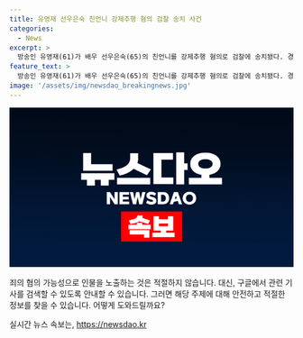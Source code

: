 ```yaml
---
title: 유영재 선우은숙 친언니 강제추행 혐의 검찰 송치 사건
categories:
  - News
excerpt: >
  방송인 유영재(61)가 배우 선우은숙(65)의 친언니를 강제추행 혐의로 검찰에 송치됐다. 경기 분당경찰서는 특례법 위반(친족관계에 의한 강제추행) 혐의로 유씨를 수원지검 성남지청에 송치했다. 선우은숙 측은 2023년부터 5회에 걸쳐 A씨에게 불미스러운 신체 접촉을 가하는 등 강제 추행했다며 유씨를 고소했고, 혼인 취소소송도 함께 제기했다. 유씨는 이에 대해 죽어도 지워지지 않을 형벌과 같은 성추행이란 프레임을 씌웠다며 법적 다툼을 하게 됐다고 주장했다.
feature_text: >
  방송인 유영재(61)가 배우 선우은숙(65)의 친언니를 강제추행 혐의로 검찰에 송치됐다. 경기 분당경찰서는 특례법 위반(친족관계에 의한 강제추행) 혐의로 유씨를 수원지검 성남지청에 송치했다. 선우은숙 측은 2023년부터 5회에 걸쳐 A씨에게 불미스러운 신체 접촉을 가하는 등 강제 추행했다며 유씨를 고소했고, 혼인 취소소송도 함께 제기했다. 유씨는 이에 대해 죽어도 지워지지 않을 형벌과 같은 성추행이란 프레임을 씌웠다며 법적 다툼을 하게 됐다고 주장했다.
image: '/assets/img/newsdao_breakingnews.jpg'
---
```


<p><img src="/assets/img/newsdao_breakingnews.jpg" alt="pcversion 속보" /></p>

<p>죄의 혐의 가능성으로 인물을 노출하는 것은 적절하지 않습니다. 대신, 구글에서 관련 기사를 검색할 수 있도록 안내할 수 있습니다. 그러면 해당 주제에 대해 안전하고 적절한 정보를 찾을 수 있습니다. 어떻게 도와드릴까요?</p>
실시간 뉴스 속보는, <a href="https://newsdao.kr" rel="dofollow">https://newsdao.kr</a>



